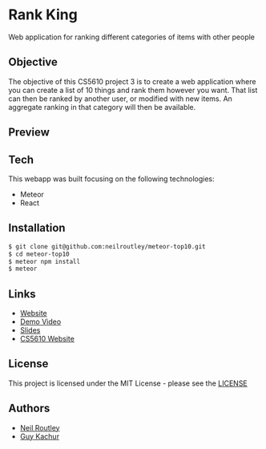 # Rank King

Web application for ranking different categories of items with other people

## Objective

The objective of this CS5610 project 3 is to create a web application where you can create a list of 10 things and rank them however you want. That list can then be ranked by another user, or modified with new items. An aggregate ranking in that category will then be available.

## Preview

<!-- ![image](./rankTenDemo.gif) -->

## Tech

This webapp was built focusing on the following technologies:

-   Meteor
-   React

## Installation

```sh
$ git clone git@github.com:neilroutley/meteor-top10.git
$ cd meteor-top10
$ meteor npm install
$ meteor
```

## Links

-   [Website](https://rankten.herokuapp.com/)
-   [Demo Video](https://www.youtube.com/)
-   [Slides](https://docs.google.com/presentation/d/1FIyl5hDJr2BFKVWR2bKU2cvNU9EhH-yIltwPczKxBDU/edit?usp=sharing)
-   [CS5610 Website](http://johnguerra.co/classes/webDevelopment_spring_2019/)

## License

This project is licensed under the MIT License - please see the [LICENSE](LICENSE)

## Authors

-   [Neil Routley](https://github.com/neilroutley)
-   [Guy Kachur](https://github.com/GuyKachur)
